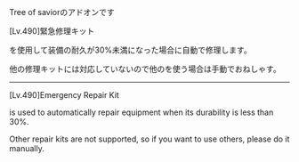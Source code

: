 Tree of saviorのアドオンです

[Lv.490]緊急修理キット

を使用して装備の耐久が30%未満になった場合に自動で修理します。

他の修理キットには対応していないので他のを使う場合は手動でおねしゃす。

----

[Lv.490]Emergency Repair Kit

is used to automatically repair equipment when its durability is less than 30%.

Other repair kits are not supported, so if you want to use others, please do it manually.

